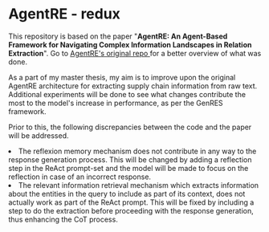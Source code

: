 
# AgentRE - redux 

This repository is based on the paper "**AgentRE: An Agent-Based Framework for Navigating Complex Information Landscapes in Relation Extraction**". Go to <a href="https://github.com/Lightblues/AgentRE/"> AgentRE's original repo </a> for a better overview of what was done. 

As a part of my master thesis, my aim is to improve upon the original AgentRE architecture for extracting supply chain information from raw text. Additional experiments will be done to see what changes contribute the most to the model's increase in performance, as per the GenRES framework. 

Prior to this, the following discrepancies between the code and the paper will be addressed. 
<li>The reflexion memory mechanism does not contribute in any way to the response generation process. This will be changed by adding a reflection step in the ReAct prompt-set and the model will be made to focus on the reflection in case of an incorrect response.</li>
<li>The relevant information retrieval mechanism which extracts information about the entities in the query to include as part of its context, does not actually work as part of the ReAct prompt. This will be fixed by including a step to do the extraction before proceeding with the response generation, thus enhancing the CoT process.</li>

